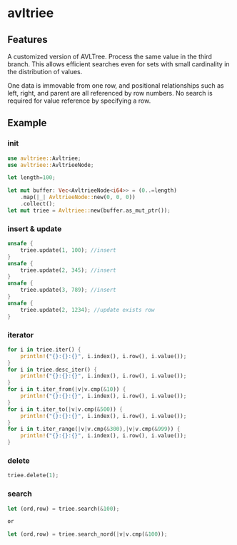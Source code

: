 # avltriee
## Features
A customized version of AVLTree.
Process the same value in the third branch.
This allows efficient searches even for sets with small cardinality in the distribution of values.

One data is immovable from one row, and positional relationships such as left, right, and parent are all referenced by row numbers.
No search is required for value reference by specifying a row.


## Example

### init
```rust
use avltriee::Avltriee;
use avltriee::AvltrieeNode;

let length=100;

let mut buffer: Vec<AvltrieeNode<i64>> = (0..=length)
    .map(|_| AvltrieeNode::new(0, 0, 0))
    .collect();
let mut triee = Avltriee::new(buffer.as_mut_ptr());
```

### insert & update

```rust
unsafe {
    triee.update(1, 100); //insert
}
unsafe {
    triee.update(2, 345); //insert
}
unsafe {
    triee.update(3, 789); //insert
}
unsafe {
    triee.update(2, 1234); //update exists row
}
```
### iterator

```rust
for i in triee.iter() {
    println!("{}:{}:{}", i.index(), i.row(), i.value());
}
for i in triee.desc_iter() {
    println!("{}:{}:{}", i.index(), i.row(), i.value());
}
for i in t.iter_from(|v|v.cmp(&10)) {
    println!("{}:{}:{}", i.index(), i.row(), i.value());
}
for i in t.iter_to(|v|v.cmp(&500)) {
    println!("{}:{}:{}", i.index(), i.row(), i.value());
}
for i in t.iter_range(|v|v.cmp(&300),|v|v.cmp(&999)) {
    println!("{}:{}:{}", i.index(), i.row(), i.value());
}
```
### delete
```rust
triee.delete(1);
```

### search
```rust
let (ord,row) = triee.search(&100);

or 

let (ord,row) = triee.search_nord(|v|v.cmp(&100));
```

